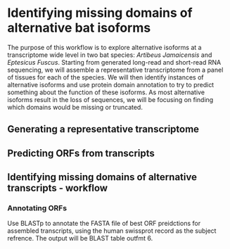 # Identifying missing domains of alternative bat isoforms 
The purpose of this workflow is to explore alternative isoforms at a transcriptome wide level in two bat species: *Artibeus Jamaicensis* and *Eptesicus Fuscus*. Starting from generated long-read and short-read RNA sequencing, we will assemble a representative transcriptome from a panel of tissues for each of the species. We will then identify instances of alternative isoforms and use protein domain annotation to try to predict something about the function of these isoforms. As most alternative isoforms result in the loss of sequences, we will be focusing on finding which domains would be missing or truncated.    
## Generating a representative transcriptome
## Predicting ORFs from transcripts
## Identifying missing domains of alternative transcripts - workflow
### Annotating ORFs

Use BLASTp to annotate the FASTA file of best ORF preidctions for assembled transcripts, using the human swissprot record as the subject refrence. The output will be BLAST table outfmt 6. 
